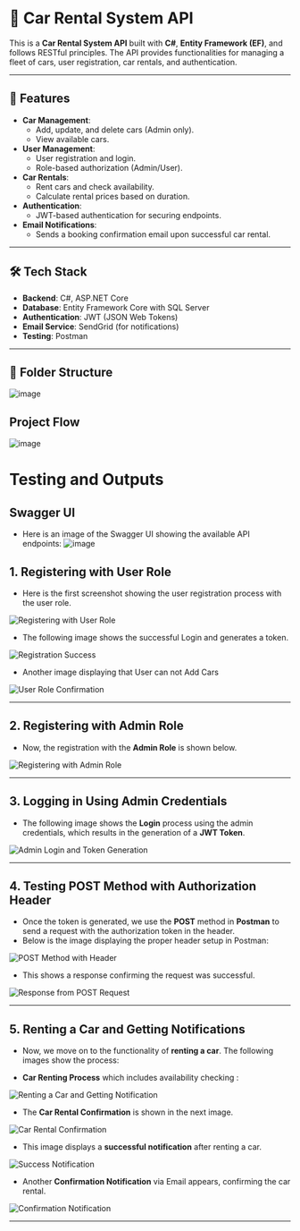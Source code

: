 # 🚗 Car Rental System API

This is a **Car Rental System API** built with **C#**, **Entity Framework (EF)**, and follows RESTful principles. The API provides functionalities for managing a fleet of cars, user registration, car rentals, and authentication.

---

## 📖 Features
- **Car Management**:
  - Add, update, and delete cars (Admin only).
  - View available cars.
- **User Management**:
  - User registration and login.
  - Role-based authorization (Admin/User).
- **Car Rentals**:
  - Rent cars and check availability.
  - Calculate rental prices based on duration.
- **Authentication**:
  - JWT-based authentication for securing endpoints.
- **Email Notifications**:
  - Sends a booking confirmation email upon successful car rental.

---

## 🛠️ Tech Stack
- **Backend**: C#, ASP.NET Core
- **Database**: Entity Framework Core with SQL Server
- **Authentication**: JWT (JSON Web Tokens)
- **Email Service**: SendGrid (for notifications)
- **Testing**: Postman

---

## 📂 Folder Structure
![image](https://github.com/user-attachments/assets/aaeb896e-d8fe-4989-ad2e-26cbc2a3d887)  

## Project Flow
![image](https://github.com/user-attachments/assets/e4a66288-f632-40bd-894d-5d12bfbc093c)



# Testing and Outputs

## Swagger UI
- Here is an image of the Swagger UI showing the available API endpoints:
![image](https://github.com/user-attachments/assets/ef5a6e8e-ba5d-4d4c-b66d-13c768eb84bf)


## 1. Registering with User Role
   - Here is the first screenshot showing the user registration process with the user role.

   ![Registering with User Role](https://github.com/user-attachments/assets/608ce06b-6c86-43e6-9cb9-43c5d3bc288e)

   - The following image shows the successful Login and generates a token.

   ![Registration Success](https://github.com/user-attachments/assets/1dbf45ed-4538-471f-827a-fd1cacaa85aa)

   - Another image displaying that User can not Add Cars

   ![User Role Confirmation](https://github.com/user-attachments/assets/beb6fffa-3885-4c6d-b484-f0358644d48f)

---

## 2. Registering with Admin Role
   - Now, the registration with the **Admin Role** is shown below.

   ![Registering with Admin Role](https://github.com/user-attachments/assets/f72dc861-8cb0-41c5-b80a-cfff70ca9b6d)

---

## 3. Logging in Using Admin Credentials
   - The following image shows the **Login** process using the admin credentials, which results in the generation of a **JWT Token**.

   ![Admin Login and Token Generation](https://github.com/user-attachments/assets/5f2e12ad-e4ea-4896-a83a-fe5519a0bac9)

---

## 4. Testing POST Method with Authorization Header
   - Once the token is generated, we use the **POST** method in **Postman** to send a request with the authorization token in the header.
   - Below is the image displaying the proper header setup in Postman:

   ![POST Method with Header](https://github.com/user-attachments/assets/2aadc63e-104c-4983-b49c-aa19cee65ad7)

   - This shows a response confirming the request was successful.

   ![Response from POST Request](https://github.com/user-attachments/assets/0de21ff7-bd44-406e-925f-c465bbaf5fc2)

---

## 5. Renting a Car and Getting Notifications
   - Now, we move on to the functionality of **renting a car**. The following images show the process:
   
   - **Car Renting Process** which includes availability checking :

   ![Renting a Car and Getting Notification](https://github.com/user-attachments/assets/594bf941-316a-44df-9dd6-e2e765340a14)

   - The **Car Rental Confirmation** is shown in the next image.

   ![Car Rental Confirmation](https://github.com/user-attachments/assets/891ad3ca-7a49-454c-9da5-b7ebf6018a84)

   - This image displays a **successful notification** after renting a car.

   ![Success Notification](https://github.com/user-attachments/assets/1df81a21-913d-4bef-9340-df771747db1c)

   - Another **Confirmation Notification** via Email appears, confirming the car rental.

   ![Confirmation Notification](https://github.com/user-attachments/assets/51e2218f-afad-40da-a5fe-fc972eb050bc)

---







